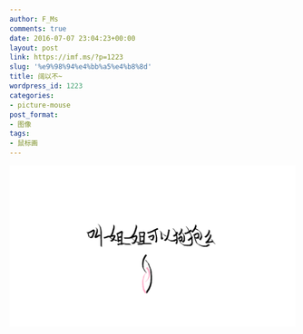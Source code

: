 ```yaml
---
author: F_Ms
comments: true
date: 2016-07-07 23:04:23+00:00
layout: post
link: https://imf.ms/?p=1223
slug: '%e9%98%94%e4%bb%a5%e4%b8%8d'
title: 阔以不~
wordpress_id: 1223
categories:
- picture-mouse
post_format:
- 图像
tags:
- 鼠标画
---
```


![20160707_叫姐姐可以抱抱么](/img/post/wp/2016/06/20160707_叫姐姐可以抱抱么.png)
